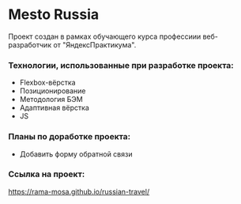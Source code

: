 #  Mesto Russia 
Проект создан в рамках обучающего курса профессиии веб-разработчик от "ЯндексПрактикума". 
### Технологии, использованные при разработке проекта: 
* Flexbox-вёрстка 
* Позиционирование
* Методология БЭМ 
* Адаптивная вёрстка  
* JS  
### Планы по доработке проекта:
* Добавить форму обратной связи 
### Ссылка на проект: 
https://rama-mosa.github.io/russian-travel/
